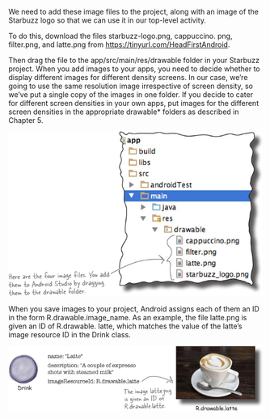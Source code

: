 We need to add these image files to the project, along with an image of the Starbuzz logo so that we can use it in our top-level activity. 

To do this, download the files starbuzz-logo.png, cappuccino. png, filter.png, and latte.png from https://tinyurl.com/HeadFirstAndroid. 

Then drag the file to the app/src/main/res/drawable folder in your Starbuzz project. When you add images to your apps, you need to decide whether to display different images for different density screens. In our case, we’re going to use the same resolution image irrespective of screen density, so we’ve put a single copy of the images in one folder. If you decide to cater for different screen densities in your own apps, put images for the different screen densities in the appropriate drawable* folders as described in Chapter 5.

![](.guides/img/13.png)

When you save images to your project, Android assigns each of them an ID in the form R.drawable.image_name. As an example, the file latte.png is given an ID of R.drawable. latte, which matches the value of the latte’s image resource ID in the Drink class.


![](.guides/img/14.png)
